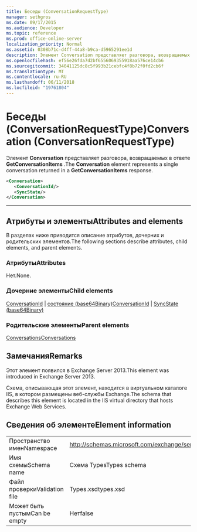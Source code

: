 ```yaml
---
title: Беседы (ConversationRequestType)
manager: sethgros
ms.date: 09/17/2015
ms.audience: Developer
ms.topic: reference
ms.prod: office-online-server
localization_priority: Normal
ms.assetid: 0308b71c-d4ff-44a8-b9ca-d5965291ee1d
description: Элемент Conversation представляет разговора, возвращаемых в ответе GetConversationItems.
ms.openlocfilehash: ef56e26fda7d2bf6556069355918aa576ce14cb6
ms.sourcegitcommit: 34041125dc8c5f993b21cebfc4f8b72f0fd2cb6f
ms.translationtype: MT
ms.contentlocale: ru-RU
ms.lasthandoff: 06/11/2018
ms.locfileid: "19761804"
---
```

# <a name="conversation-conversationrequesttype"></a><span data-ttu-id="87b78-103">Беседы (ConversationRequestType)</span><span class="sxs-lookup"><span data-stu-id="87b78-103">Conversation (ConversationRequestType)</span></span>

<span data-ttu-id="87b78-104">Элемент **Conversation** представляет разговора, возвращаемых в ответе **GetConversationItems** .</span><span class="sxs-lookup"><span data-stu-id="87b78-104">The **Conversation** element represents a single conversation returned in a **GetConversationItems** response.</span></span> 
  
```XML
<Conversation>
   <ConversationId/>
   <SyncState/>
</Conversation>
```

 ****
## <a name="attributes-and-elements"></a><span data-ttu-id="87b78-105">Атрибуты и элементы</span><span class="sxs-lookup"><span data-stu-id="87b78-105">Attributes and elements</span></span>

<span data-ttu-id="87b78-106">В разделах ниже приводится описание атрибутов, дочерних и родительских элементов.</span><span class="sxs-lookup"><span data-stu-id="87b78-106">The following sections describe attributes, child elements, and parent elements.</span></span>
  
### <a name="attributes"></a><span data-ttu-id="87b78-107">Атрибуты</span><span class="sxs-lookup"><span data-stu-id="87b78-107">Attributes</span></span>

<span data-ttu-id="87b78-108">Нет.</span><span class="sxs-lookup"><span data-stu-id="87b78-108">None.</span></span>
  
### <a name="child-elements"></a><span data-ttu-id="87b78-109">Дочерние элементы</span><span class="sxs-lookup"><span data-stu-id="87b78-109">Child elements</span></span>

<span data-ttu-id="87b78-110">[ConversationId](conversationid.md) | [состояние (base64Binary)](syncstate-base64binary.md)</span><span class="sxs-lookup"><span data-stu-id="87b78-110">[ConversationId](conversationid.md) | [SyncState (base64Binary)](syncstate-base64binary.md)</span></span>
  
### <a name="parent-elements"></a><span data-ttu-id="87b78-111">Родительские элементы</span><span class="sxs-lookup"><span data-stu-id="87b78-111">Parent elements</span></span>

[<span data-ttu-id="87b78-112">Conversations</span><span class="sxs-lookup"><span data-stu-id="87b78-112">Conversations</span></span>](conversations-ex15websvcsotherref.md)
  
## <a name="remarks"></a><span data-ttu-id="87b78-113">Замечания</span><span class="sxs-lookup"><span data-stu-id="87b78-113">Remarks</span></span>

<span data-ttu-id="87b78-114">Этот элемент появился в Exchange Server 2013.</span><span class="sxs-lookup"><span data-stu-id="87b78-114">This element was introduced in Exchange Server 2013.</span></span>
  
<span data-ttu-id="87b78-115">Схема, описывающая этот элемент, находится в виртуальном каталоге IIS, в котором размещены веб-службы Exchange.</span><span class="sxs-lookup"><span data-stu-id="87b78-115">The schema that describes this element is located in the IIS virtual directory that hosts Exchange Web Services.</span></span>
  
## <a name="element-information"></a><span data-ttu-id="87b78-116">Сведения об элементе</span><span class="sxs-lookup"><span data-stu-id="87b78-116">Element information</span></span>

|||
|:-----|:-----|
|<span data-ttu-id="87b78-117">Пространство имен</span><span class="sxs-lookup"><span data-stu-id="87b78-117">Namespace</span></span>  <br/> |http://schemas.microsoft.com/exchange/services/2006/types  <br/> |
|<span data-ttu-id="87b78-118">Имя схемы</span><span class="sxs-lookup"><span data-stu-id="87b78-118">Schema name</span></span>  <br/> |<span data-ttu-id="87b78-119">Схема Types</span><span class="sxs-lookup"><span data-stu-id="87b78-119">Types schema</span></span>  <br/> |
|<span data-ttu-id="87b78-120">Файл проверки</span><span class="sxs-lookup"><span data-stu-id="87b78-120">Validation file</span></span>  <br/> |<span data-ttu-id="87b78-121">Types.xsd</span><span class="sxs-lookup"><span data-stu-id="87b78-121">types.xsd</span></span>  <br/> |
|<span data-ttu-id="87b78-122">Может быть пустым</span><span class="sxs-lookup"><span data-stu-id="87b78-122">Can be empty</span></span>  <br/> |<span data-ttu-id="87b78-123">Нет</span><span class="sxs-lookup"><span data-stu-id="87b78-123">false</span></span>  <br/> |
   

